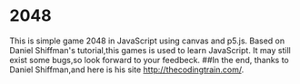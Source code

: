 # 2048
This is simple game 2048 in JavaScript using canvas and p5.js.
Based on Daniel Shiffman's tutorial,this games is used to learn JavaScript.
It may still exist some bugs,so look forward to your feedbeck.
##In the end, thanks to Daniel Shiffman,and here is his site http://thecodingtrain.com/.

